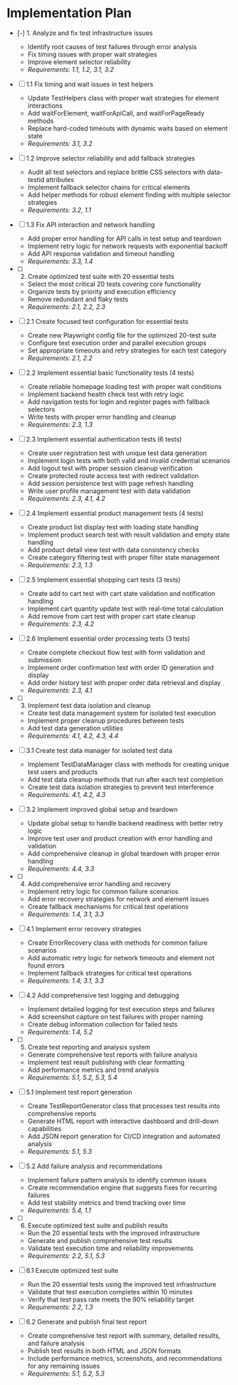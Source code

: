 # Implementation Plan

- [-] 1. Analyze and fix test infrastructure issues



  - Identify root causes of test failures through error analysis
  - Fix timing issues with proper wait strategies
  - Improve element selector reliability
  - _Requirements: 1.1, 1.2, 3.1, 3.2_

- [ ] 1.1 Fix timing and wait issues in test helpers


  - Update TestHelpers class with proper wait strategies for element interactions
  - Add waitForElement, waitForApiCall, and waitForPageReady methods
  - Replace hard-coded timeouts with dynamic waits based on element state
  - _Requirements: 3.1, 3.2_

- [ ] 1.2 Improve selector reliability and add fallback strategies
  - Audit all test selectors and replace brittle CSS selectors with data-testid attributes
  - Implement fallback selector chains for critical elements
  - Add helper methods for robust element finding with multiple selector strategies
  - _Requirements: 3.2, 1.1_

- [ ] 1.3 Fix API interaction and network handling
  - Add proper error handling for API calls in test setup and teardown
  - Implement retry logic for network requests with exponential backoff
  - Add API response validation and timeout handling
  - _Requirements: 3.3, 1.4_

- [ ] 2. Create optimized test suite with 20 essential tests
  - Select the most critical 20 tests covering core functionality
  - Organize tests by priority and execution efficiency
  - Remove redundant and flaky tests
  - _Requirements: 2.1, 2.2, 2.3_

- [ ] 2.1 Create focused test configuration for essential tests
  - Create new Playwright config file for the optimized 20-test suite
  - Configure test execution order and parallel execution groups
  - Set appropriate timeouts and retry strategies for each test category
  - _Requirements: 2.1, 2.2_

- [ ] 2.2 Implement essential basic functionality tests (4 tests)
  - Create reliable homepage loading test with proper wait conditions
  - Implement backend health check test with retry logic
  - Add navigation tests for login and register pages with fallback selectors
  - Write tests with proper error handling and cleanup
  - _Requirements: 2.3, 1.3_

- [ ] 2.3 Implement essential authentication tests (6 tests)
  - Create user registration test with unique test data generation
  - Implement login tests with both valid and invalid credential scenarios
  - Add logout test with proper session cleanup verification
  - Create protected route access test with redirect validation
  - Add session persistence test with page refresh handling
  - Write user profile management test with data validation
  - _Requirements: 2.3, 4.1, 4.2_

- [ ] 2.4 Implement essential product management tests (4 tests)
  - Create product list display test with loading state handling
  - Implement product search test with result validation and empty state handling
  - Add product detail view test with data consistency checks
  - Create category filtering test with proper filter state management
  - _Requirements: 2.3, 1.3_

- [ ] 2.5 Implement essential shopping cart tests (3 tests)
  - Create add to cart test with cart state validation and notification handling
  - Implement cart quantity update test with real-time total calculation
  - Add remove from cart test with proper cart state cleanup
  - _Requirements: 2.3, 4.2_

- [ ] 2.6 Implement essential order processing tests (3 tests)
  - Create complete checkout flow test with form validation and submission
  - Implement order confirmation test with order ID generation and display
  - Add order history test with proper order data retrieval and display
  - _Requirements: 2.3, 4.1_

- [ ] 3. Implement test data isolation and cleanup
  - Create test data management system for isolated test execution
  - Implement proper cleanup procedures between tests
  - Add test data generation utilities
  - _Requirements: 4.1, 4.2, 4.3, 4.4_

- [ ] 3.1 Create test data manager for isolated test data
  - Implement TestDataManager class with methods for creating unique test users and products
  - Add test data cleanup methods that run after each test completion
  - Create test data isolation strategies to prevent test interference
  - _Requirements: 4.1, 4.2, 4.3_

- [ ] 3.2 Implement improved global setup and teardown
  - Update global setup to handle backend readiness with better retry logic
  - Improve test user and product creation with error handling and validation
  - Add comprehensive cleanup in global teardown with proper error handling
  - _Requirements: 4.4, 3.3_

- [ ] 4. Add comprehensive error handling and recovery
  - Implement retry logic for common failure scenarios
  - Add error recovery strategies for network and element issues
  - Create fallback mechanisms for critical test operations
  - _Requirements: 1.4, 3.1, 3.3_

- [ ] 4.1 Implement error recovery strategies
  - Create ErrorRecovery class with methods for common failure scenarios
  - Add automatic retry logic for network timeouts and element not found errors
  - Implement fallback strategies for critical test operations
  - _Requirements: 1.4, 3.1, 3.3_

- [ ] 4.2 Add comprehensive test logging and debugging
  - Implement detailed logging for test execution steps and failures
  - Add screenshot capture on test failures with proper naming
  - Create debug information collection for failed tests
  - _Requirements: 1.4, 5.2_

- [ ] 5. Create test reporting and analysis system
  - Generate comprehensive test reports with failure analysis
  - Implement test result publishing with clear formatting
  - Add performance metrics and trend analysis
  - _Requirements: 5.1, 5.2, 5.3, 5.4_

- [ ] 5.1 Implement test report generation
  - Create TestReportGenerator class that processes test results into comprehensive reports
  - Generate HTML report with interactive dashboard and drill-down capabilities
  - Add JSON report generation for CI/CD integration and automated analysis
  - _Requirements: 5.1, 5.3_

- [ ] 5.2 Add failure analysis and recommendations
  - Implement failure pattern analysis to identify common issues
  - Create recommendation engine that suggests fixes for recurring failures
  - Add test stability metrics and trend tracking over time
  - _Requirements: 5.4, 1.1_

- [ ] 6. Execute optimized test suite and publish results
  - Run the 20 essential tests with the improved infrastructure
  - Generate and publish comprehensive test results
  - Validate test execution time and reliability improvements
  - _Requirements: 2.2, 5.1, 5.3_

- [ ] 6.1 Execute optimized test suite
  - Run the 20 essential tests using the improved test infrastructure
  - Validate that test execution completes within 10 minutes
  - Verify that test pass rate meets the 90% reliability target
  - _Requirements: 2.2, 1.3_

- [ ] 6.2 Generate and publish final test report
  - Create comprehensive test report with summary, detailed results, and failure analysis
  - Publish test results in both HTML and JSON formats
  - Include performance metrics, screenshots, and recommendations for any remaining issues
  - _Requirements: 5.1, 5.2, 5.3_